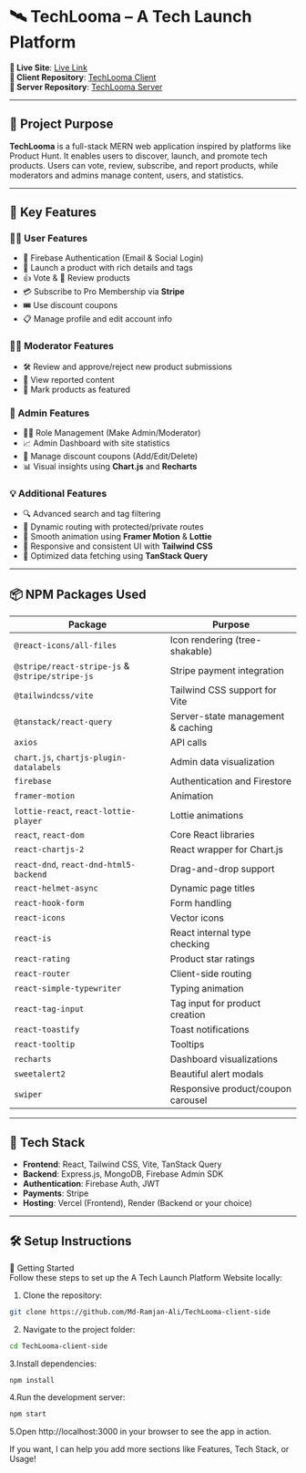 # 🛰️ TechLooma – A Tech Launch Platform

**🔗 Live Site**: [Live Link](https://techlooma-359e0.web.app/)  
**📁 Client Repository**: [TechLooma Client](https://github.com/Programming-Hero-Web-Course4/b11a12-client-side-Md-Ramjan-Ali)  
**📁 Server Repository**: [TechLooma Server](https://github.com/Programming-Hero-Web-Course4/b11a12-server-side-Md-Ramjan-Ali)


---

## 📌 Project Purpose

**TechLooma** is a full-stack MERN web application inspired by platforms like Product Hunt. It enables users to discover, launch, and promote tech products. Users can vote, review, subscribe, and report products, while moderators and admins manage content, users, and statistics.

---

## 🚀 Key Features

### 🧑‍💻 User Features
- 🔐 Firebase Authentication (Email & Social Login)
- 🚀 Launch a product with rich details and tags
- 👍 Vote & 💬 Review products
- 💳 Subscribe to Pro Membership via **Stripe**
- 🎟️ Use discount coupons
- 📋 Manage profile and edit account info

### 🧑‍⚖️ Moderator Features
- 🛠️ Review and approve/reject new product submissions
- 👀 View reported content
- 🌟 Mark products as featured

### 👑 Admin Features
- 🧑‍💼 Role Management (Make Admin/Moderator)
- 📈 Admin Dashboard with site statistics
- 💸 Manage discount coupons (Add/Edit/Delete)
- 📊 Visual insights using **Chart.js** and **Recharts**

### 💡 Additional Features
- 🔍 Advanced search and tag filtering
- 🔄 Dynamic routing with protected/private routes
- 🧙 Smooth animation using **Framer Motion** & **Lottie**
- 🎨 Responsive and consistent UI with **Tailwind CSS**
- 🧠 Optimized data fetching using **TanStack Query**

---

## 📦 NPM Packages Used

| Package                            | Purpose                                           |
|------------------------------------|---------------------------------------------------|
| `@react-icons/all-files`           | Icon rendering (tree-shakable)                    |
| `@stripe/react-stripe-js` & `@stripe/stripe-js` | Stripe payment integration          |
| `@tailwindcss/vite`                | Tailwind CSS support for Vite                     |
| `@tanstack/react-query`            | Server-state management & caching                 |
| `axios`                            | API calls                                         |
| `chart.js`, `chartjs-plugin-datalabels` | Admin data visualization                     |
| `firebase`                         | Authentication and Firestore                      |
| `framer-motion`                    | Animation                                         |
| `lottie-react`, `react-lottie-player` | Lottie animations                             |
| `react`, `react-dom`              | Core React libraries                              |
| `react-chartjs-2`                  | React wrapper for Chart.js                        |
| `react-dnd`, `react-dnd-html5-backend` | Drag-and-drop support                         |
| `react-helmet-async`              | Dynamic page titles                               |
| `react-hook-form`                  | Form handling                                     |
| `react-icons`                      | Vector icons                                      |
| `react-is`                         | React internal type checking                      |
| `react-rating`                     | Product star ratings                              |
| `react-router`                     | Client-side routing                               |
| `react-simple-typewriter`         | Typing animation                                  |
| `react-tag-input`                  | Tag input for product creation                    |
| `react-toastify`                   | Toast notifications                               |
| `react-tooltip`                    | Tooltips                                          |
| `recharts`                         | Dashboard visualizations                          |
| `sweetalert2`                      | Beautiful alert modals                            |
| `swiper`                           | Responsive product/coupon carousel                |

---

## 🧠 Tech Stack

- **Frontend**: React, Tailwind CSS, Vite, TanStack Query
- **Backend**: Express.js, MongoDB, Firebase Admin SDK
- **Authentication**: Firebase Auth, JWT
- **Payments**: Stripe
- **Hosting**: Vercel (Frontend), Render (Backend or your choice)

---

## 🛠️ Setup Instructions

🚀 Getting Started  
Follow these steps to set up the A Tech Launch Platform Website locally:

1. Clone the repository:  
```bash
git clone https://github.com/Md-Ramjan-Ali/TechLooma-client-side
```
2. Navigate to the project folder:
```bash
cd TechLooma-client-side
```
3.Install dependencies:
```bash
npm install
```
4.Run the development server:
```bash
npm start
```
5.Open http://localhost:3000 in your browser to see the app in action.

If you want, I can help you add more sections like Features, Tech Stack, or Usage!
